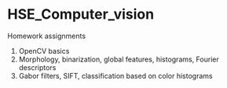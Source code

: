 # HSE_Computer_vision
Homework assignments

1. OpenCV basics
2. Morphology, binarization, global features, histograms, Fourier descriptors
3. Gabor filters, SIFT, classification based on color histograms
